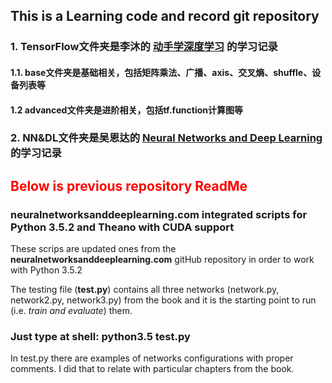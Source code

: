 ## This is a Learning code and record git repository

### 1. TensorFlow文件夹是李沐的 [动手学深度学习](https://zh-v2.d2l.ai) 的学习记录
#### 1.1. base文件夹是基础相关，包括矩阵乘法、广播、axis、交叉熵、shuffle、设备列表等
#### 1.2 advanced文件夹是进阶相关，包括tf.function计算图等

### 2. NN&DL文件夹是吴恩达的 [Neural Networks and Deep Learning](https://www.deeplearningai.net/classroom/Neural_Networks_and_DeepLearning) 的学习记录

## <font color=#FF0000> Below is previous repository ReadMe </font>

### neuralnetworksanddeeplearning.com integrated scripts for Python 3.5.2 and Theano with CUDA support

These scrips are updated ones from the **neuralnetworksanddeeplearning.com** gitHub repository in order to work with Python 3.5.2

The testing file (**test.py**) contains all three networks (network.py, network2.py, network3.py) from the book and it is the starting point to run (i.e. *train and evaluate*) them.

### Just type at shell: **python3.5 test.py**

In test.py there are examples of networks configurations with proper comments. I did that to relate with particular chapters from the book.


